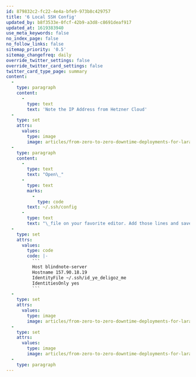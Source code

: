 ```yaml
---
id: 879832c2-fc22-4e4a-bfe9-973b8c429757
title: '6 Local SSH Config'
updated_by: b8f3533e-0fcf-42b9-a3d8-c8691deaf917
updated_at: 1619383940
use_meta_keywords: false
no_index_page: false
no_follow_links: false
sitemap_priority: '0.5'
sitemap_changefreq: daily
override_twitter_settings: false
override_twitter_card_settings: false
twitter_card_type_page: summary
content:
  -
    type: paragraph
    content:
      -
        type: text
        text: 'Note the IP Address from Hetzner Cloud'
  -
    type: set
    attrs:
      values:
        type: image
        image: articles/from-zero-to-zero-downtime-deployments-for-laravel/6-local-ssh-config/6-local-ssh-config-1.png
  -
    type: paragraph
    content:
      -
        type: text
        text: "Open\_"
      -
        type: text
        marks:
          -
            type: code
        text: ~/.ssh/config
      -
        type: text
        text: "\_file on your favorite editor. Add those lines and save"
  -
    type: set
    attrs:
      values:
        type: code
        code: |-
          ```
          Host blindnote-server
          Hostname 157.90.18.19
          IdentityFile ~/.ssh/id_ye_deligoz_me
          IdentitiesOnly yes
          ```
  -
    type: set
    attrs:
      values:
        type: image
        image: articles/from-zero-to-zero-downtime-deployments-for-laravel/6-local-ssh-config/6-local-ssh-config-2.png
  -
    type: set
    attrs:
      values:
        type: image
        image: articles/from-zero-to-zero-downtime-deployments-for-laravel/6-local-ssh-config/6-local-ssh-config-3.png
  -
    type: paragraph
---
```

